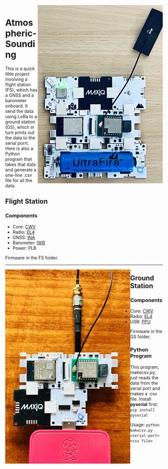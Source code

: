 <img src="assets/fs.jpg" width=400 align="right">

# Atmospheric-Sounding
This is a quick little project involving a flight station (FS), which has a GNSS and a barometer onboard. It send the data using LoRa to a ground station (GS), which in turn prints out the data to the serial porrt. Here is also a Python program that takes that data and generate a one-line .csv file for all the data.

## Flight Station

### Components

* Core:  [CWV](https://github.com/domino4com/CWV) 
* Radio: [EL4](https://github.com/domino4com/ELx)
* GNSS:  [INA](https://github.com/domino4com/INA)
* Barometer: [IWB](https://github.com/domino4com/IWB)
* Power: PLB

Firmware in the FS folder.

---

<img src="assets/gs.jpg" width=400 align="left">

## Ground Station

### Components


* Core:  [CWV](https://github.com/domino4com/CWV) 
* Radio: [EL4](https://github.com/domino4com/ELx)
* USB: [PPU](https://github.com/domino4com/PPU)

Firmware in the GS folder.

### Python Program
This program, makecsv.py, just reads the data from the serial port and makes a .csv file. 
Install **pyserial** first: `pip install pyserial`

Usage: `python makecsv.py <serial-port> <csv file>`